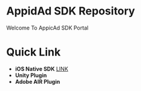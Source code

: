 # AppidAd SDK Repository
Welcome To AppicAd SDK Portal

# Quick Link
* **iOS Native SDK** [LINK](https://github.com/AppicPlay/AppidAd/tree/master/AppidAdSDK_iOS)
* **Unity Plugin** 
* **Adobe AIR Plugin** 
